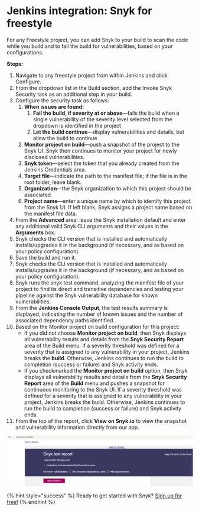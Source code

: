 # Jenkins integration: Snyk for freestyle

For any Freestyle project, you can add Snyk to your build to scan the code while you build and to fail the build for vulnerabilities, based on your configurations.

**Steps:**

1. Navigate to any freestyle project from within Jenkins and click Configure.
2. From the dropdown list in the Build section, add the Invoke Snyk Security task as an additional step in your build.
3. Configure the security task as follows:
   1. **When issues are found:**
      1. **Fail the build, if severity at or above**—fails the build when a single vulnerability of the severity level selected from the dropdown is identified in the project
      2. **Let the build continue**—display vulnerabilities and details, but allow the build to continue
   2. **Monitor project on build**—push a snapshot of the project to the Snyk UI. Snyk then continues to monitor your project for newly disclosed vulnerabilities.
   3. **Snyk token**—select the token that you already created from the Jenkins Credentials area.
   4. **Target file**—indicate the path to the manifest file; if the file is in the root folder, leave blank.
   5. **Organization**—the Snyk organization to which this project should be associated.
   6. **Project name**—enter a unique name by which to identify this project from the Snyk UI. If left blank, Snyk assigns a project name based on the manifest file data.
4. From the **Advanced** area: leave the Snyk installation default and enter any additional valid Snyk CLI arguments and their values in the **Arguments** box. 
5. Snyk checks the CLI version that is installed and automatically installs/upgrades it in the background \(if necessary, and as based on your policy configuration\). 
6. Save the build and run it. 
7. Snyk checks the CLI version that is installed and automatically installs/upgrades it in the background \(if necessary, and as based on your policy configuration\). 
8. Snyk runs the snyk test command, analyzing the manifest file of your project to find its direct and transitive dependencies and testing your pipeline against the Snyk vulnerability database for known vulnerabilities. 
9. From the **Jenkins Console Output**, the test results summary is displayed, indicating the number of known issues and the number of associated dependency paths identified. 
10. Based on the Monitor project on build configuration for this project:
    * If you did not choose **Monitor project on build**, then Snyk displays all vulnerability results and details from the **Snyk Security Report** area of the Build menu. If a severity threshold was defined for a severity that is assigned to any vulnerability in your project, Jenkins breaks the **build**. Otherwise, Jenkins continues to run the build to completion \(success or failure\) and Snyk activity ends.
    * If you checkmarked the **Monitor project on build** option, then Snyk displays all vulnerability results and details from the **Snyk Security Report** area of the **Build** menu and pushes a snapshot for continuous monitoring to the Snyk UI. If a severity threshold was defined for a severity that is assigned to any vulnerability in your project, Jenkins breaks the build. Otherwise, Jenkins continues to run the build to completion \(success or failure\) and Snyk activity ends.
11. From the top of the report, click **View on Snyk.io** to view the snapshot and vulnerability information directly from our app.

![](../../.gitbook/assets/ci-cd%20%282%29%20%282%29%20%282%29%20%282%29%20%282%29%20%281%29%20%281%29.png)

{% hint style="success" %}
Ready to get started with Snyk? [Sign up for free!](https://snyk.io/login?cta=sign-up&loc=footer&page=support_docs_page)
{% endhint %}

